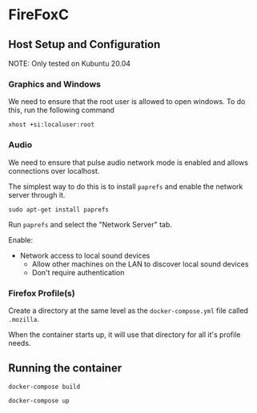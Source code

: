 # FireFoxC

## Host Setup and Configuration

NOTE: Only tested on Kubuntu 20.04

### Graphics and Windows

We need to ensure that the root user is allowed to open windows.
To do this, run the following command

```shell
xhost +si:localuser:root
```

### Audio

We need to ensure that pulse audio network mode is enabled and allows connections over localhost.

The simplest way to do this is to install `paprefs` and enable the network server through it.

```shell
sudo apt-get install paprefs
```

Run `paprefs` and select the "Network Server" tab.

Enable:
* Network access to local sound devices
  * Allow other machines on the LAN to discover local sound devices
  * Don't require authentication

### Firefox Profile(s)

Create a directory at the same level as the `docker-compose.yml` file called `.mozilla`.

When the container starts up, it will use that directory for all it's profile needs.

## Running the container

```shell
docker-compose build
```

```shell
docker-compose up
```